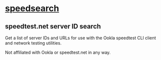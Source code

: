 # [speedsearch](https://speedsearch.1234000.xyz)
## speedtest.net server ID search
Get a list of server IDs and URLs for use with the Ookla speedtest CLI client and network testing utilities.

Not affiliated with Ookla or speedtest.net in any way.
